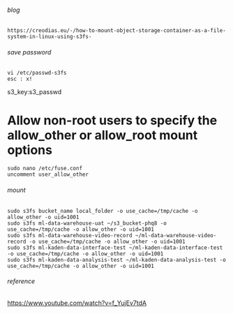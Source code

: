 ###### blog
```
https://creodias.eu/-/how-to-mount-object-storage-container-as-a-file-system-in-linux-using-s3fs-
```

###### save password
```
vi /etc/passwd-s3fs
esc : x!
```

s3_key:s3_passwd


# Allow non-root users to specify the allow_other or allow_root mount options
```
sudo nano /etc/fuse.conf
uncomment user_allow_other
```

###### mount
```
sudo s3fs bucket_name local_folder -o use_cache=/tmp/cache -o allow_other -o uid=1001 
sudo s3fs ml-data-warehouse-uat ~/s3_bucket-phq8 -o use_cache=/tmp/cache -o allow_other -o uid=1001 
sudo s3fs ml-data-warehouse-video-record ~/ml-data-warehouse-video-record -o use_cache=/tmp/cache -o allow_other -o uid=1001 
sudo s3fs ml-kaden-data-interface-test ~/ml-kaden-data-interface-test -o use_cache=/tmp/cache -o allow_other -o uid=1001 
sudo s3fs ml-kaden-data-analysis-test ~/ml-kaden-data-analysis-test -o use_cache=/tmp/cache -o allow_other -o uid=1001 

```

###### reference
https://www.youtube.com/watch?v=f_YujEv7tdA




